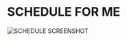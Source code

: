 SCHEDULE FOR ME
===============


![SCHEDULE SCREENSHOT](https://raw.github.com/phoenixg/backup/master/projects/publish/tools/schedule/schedule-myschedule-screenshot-1.png "SCHEDULE SCREENSHOT")